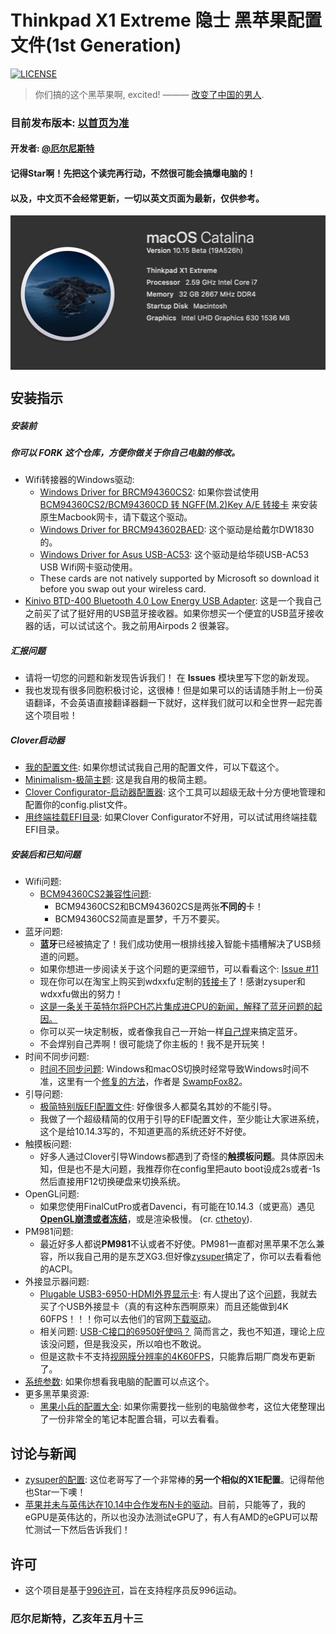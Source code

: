 # Thinkpad X1 Extreme 隐士 黑苹果配置文件(1st Generation)
[![LICENSE](https://img.shields.io/badge/license-Anti%20996-blue.svg)](https://github.com/996icu/996.ICU/blob/master/LICENSE)
> 你们搞的这个黑苹果啊, excited!  ——— [改变了中国的男人](https://errrneist.github.io/elder/).
### 目前发布版本: [以首页为准](https://github.com/Errrneist/Hackintosh-Thinkpad-X1-Extreme/releases)
#### 开发者: [@厄尔尼斯特](https://www.tonymacx86.com/members/errrneist.1550861/)
#### 记得Star啊！先把这个读完再行动，不然很可能会搞爆电脑的！
#### 以及，中文页不会经常更新，一切以英文页面为最新，仅供参考。
<img align="middle" src="https://github.com/Errrneist/Hackintosh-Thinkpad-X1-Extreme/blob/master/IMG/sysinfo.png" alt="Sys Info" width="1000">

## 安装指示
##### 安装前
##### 你可以 *FORK* 这个仓库，方便你做关于你自己电脑的修改。
* Wifi转接器的Windows驱动:
    * [Windows Driver for BRCM94360CS2](https://github.com/Errrneist/Hackintosh-Thinkpad-X1-Extreme/releases/tag/v943602CS.1): 如果你尝试使用 [BCM94360CS2/BCM94360CD 转 NGFF(M.2)Key A/E 转接卡](https://github.com/Errrneist/Hackintosh-Thinkpad-X1-Extreme/blob/master/IMG/Readme.MD) 来安装原生Macbook网卡，请下载这个驱动。
    * [Windows Driver for BRCM943602BAED](https://github.com/Errrneist/Hackintosh-Thinkpad-X1-Extreme/releases/tag/v943602BAED.1): 这个驱动是给戴尔DW1830的。
    * [Windows Driver for Asus USB-AC53](https://github.com/Errrneist/Hackintosh-Thinkpad-X1-Extreme/blob/master/Softwares/ASUS_USB-AC53-Nano/Realtek-A1600_Comfast%20810-ASUS_AC53.zip): 这个驱动是给华硕USB-AC53 USB Wifi网卡驱动使用。
    * These cards are not natively supported by Microsoft so download it before you swap out your wireless card.
* [Kinivo BTD-400 Bluetooth 4.0 Low Energy USB Adapter](https://www.amazon.com/Kinivo-BTD-400-Bluetooth-4-0-USB/dp/B007Q45EF4/ref=sr_1_fkmrnull_3?keywords=kinivo+bluetooth+dongle&qid=1555648213&s=gateway&sr=8-3-fkmrnull): 这是一个我自己之前买了试了挺好用的USB蓝牙接收器。如果你想买一个便宜的USB蓝牙接收器的话，可以试试这个。我之前用Airpods 2 很兼容。

##### 汇报问题
* 请将一切您的问题和新发现告诉我们！ 在 **Issues** 模块里写下您的新发现。
* 我也发现有很多同胞积极讨论，这很棒！但是如果可以的话请随手附上一份英语翻译，不会英语直接翻译器翻一下就好，这样我们就可以和全世界一起完善这个项目啦！

##### Clover启动器
* [我的配置文件](https://github.com/Errrneist/Hackintosh-Thinkpad-X1-Extreme/releases): 如果你想试试我自己用的配置文件，可以下载这个。
* [Minimalism-极简主题](https://github.com/Errrneist/Hackintosh-Theme-Minimalism): 这是我自用的极简主题。
* [Clover Configurator-启动器配置器](https://mackie100projects.altervista.org/download-clover-configurator/): 这个工具可以超级无敌十分方便地管理和配置你的config.plist文件。
* [用终端挂载EFI目录](https://github.com/Errrneist/Hackintosh-Thinkpad-X1-Extreme/blob/master/MOUNTEFI.MD): 如果Clover Configurator不好用，可以试试用终端挂载EFI目录。
##### 安装后和已知问题
* Wifi问题:
    * [BCM94360CS2兼容性问题](https://github.com/Errrneist/Hackintosh-Thinkpad-X1-Extreme/issues/15#issuecomment-477450037): 
       * BCM94360CS2和BCM943602CS是两张**不同的**卡！ 
       * BCM94360CS2简直是噩梦，千万不要买。
* 蓝牙问题:
   * **蓝牙**已经被搞定了！我们成功使用一根排线接入智能卡插槽解决了USB频道的问题。
   * 如果你想进一步阅读关于这个问题的更深细节，可以看看这个: [Issue #11](https://github.com/Errrneist/Hackintosh-Thinkpad-X1-Extreme/issues/11)
   * 现在你可以在淘宝上购买到wdxxfu定制的[转接卡](https://github.com/Errrneist/Hackintosh-Thinkpad-X1-Extreme/issues/11#issuecomment-498715154)了！感谢zysuper和wdxxfu做出的努力！
   * [这是一条关于英特尔将PCH芯片集成进CPU的新闻，解释了蓝牙问题的起因。](https://www.guru3d.com/news-story/intel-makes-wireless-ac-9560-a-bit-more-embedded.html) 
   * 你可以买一块定制板，或者像我自己一开始一样[自己焊](https://github.com/Errrneist/Hackintosh-Thinkpad-X1-Extreme/blob/master/IMG/Readme.MD)来搞定蓝牙。
   * 不会焊别自己弄啊！很可能烧了你主板的！我不是开玩笑！
* 时间不同步问题:
   * [时间不同步问题](https://www.tonymacx86.com/threads/fix-incorrect-time-in-windows-osx-dual-boot.133719/): Windows和macOS切换时经常导致Windows时间不准，这里有一个[修复的方法](https://github.com/Errrneist/Hackintosh-Thinkpad-X1-Extreme/releases/tag/timesync-v1.0)，作者是 [SwampFox82](https://www.tonymacx86.com/threads/fix-incorrect-time-in-windows-osx-dual-boot.133719/)。
* 引导问题:
   * [极简特别版EFI配置文件](https://github.com/Errrneist/Hackintosh-Thinkpad-X1-Extreme/releases/tag/v10.14.0.SE): 好像很多人都莫名其妙的不能引导。
   * 我做了一个超级精简的仅用于引导的EFI配置文件，至少能让大家进系统，这个是给10.14.3写的，不知道更高的系统还好不好使。
* 触摸板问题:
    * 好多人通过Clover引导Windows都遇到了奇怪的**触摸板问题**。具体原因未知，但是也不是大问题，我推荐你在config里把auto boot设成2s或者-1s然后直接用F12切换硬盘来切换系统。
* OpenGL问题:
    * 如果您使用FinalCutPro或者Davenci，有可能在10.14.3（或更高）遇见[**OpenGL崩溃或者冻结**](https://www.tonymacx86.com/threads/macos-10-14-0-thinkpad-x1-extreme-hackintosh.263916/post-1900369)，或是渲染极慢。 (cr. [cthetoy](https://www.tonymacx86.com/members/cthetoy.152906/)).
* PM981问题:
    * 最近好多人都说**PM981**不认或者不好使。PM981一直都对黑苹果不怎么兼容，所以我自己用的是东芝XG3.但好像[zysuper](https://github.com/zysuper/Thinkpad-X1-extreme-EFI/blob/master/readme.md)搞定了，你可以去看看他的ACPI。
* 外接显示器问题: 
   * [Plugable USB3-6950-HDMI外界显示卡](https://www.amazon.com/Plugable-Ethernet-Supports-Displays-3840x2160/dp/B075HMWLJF/ref=sr_1_fkmrnull_1?keywords=Plugable+USB3-6950-HDMI&qid=1555380658&s=gateway&sr=8-1-fkmrnull): 有人提出了这个[问题](https://github.com/Errrneist/Hackintosh-Thinkpad-X1-Extreme/issues/13)，我就去买了个USB外接显卡（真的有这种东西啊原来）而且还能做到4K 60FPS！！！你可以去他们的官网[下载驱动](https://www.displaylink.com/downloads/macos)。
   * 相关问题: [USB-C接口的6950好使吗？](https://github.com/Errrneist/Hackintosh-Thinkpad-X1-Extreme/issues/20) 简而言之，我也不知道，理论上应该没问题，但是我没买，所以咱也不敢说。
   * 但是这款卡不支持[视网膜分辨率的4K60FPS](http://assets.displaylink.com/live/downloads/release-notes/f1303_DisplayLink+USB+Graphics+Software+for+macOS+5.1-Release+Notes.txt)，只能靠后期厂商发布更新了。
* [系统参数](https://github.com/Errrneist/Hackintosh-Thinkpad-X1-Extreme/blob/master/SPEC.md): 如果你想看我电脑的配置可以点这个。
* 更多黑苹果资源:
   * [黑果小兵的配置大全](https://github.com/daliansky/Hackintosh): 如果你需要找一些别的电脑做参考，这位大佬整理出了一份非常全的笔记本配置合辑，可以去看看。

## 讨论与新闻
* [zysuper的配置](https://github.com/zysuper/Thinkpad-X1-extreme-EFI): 这位老哥写了一个非常棒的**另一个相似的X1E配置**。记得帮他也Star一下噢！
* [苹果并未与英伟达在10.14中合作发布N卡的驱动](https://www.macrumors.com/2018/11/01/nvidia-comment-on-macos-mojave-drivers/)。目前，只能等了，我的eGPU是英伟达的，所以也没办法测试eGPU了，有人有AMD的eGPU可以帮忙测试一下然后告诉我们！

## 许可
* 这个项目是基于[996许可](https://github.com/996icu/996.ICU/blob/master/LICENSE)，旨在支持程序员反996运动。

### 厄尔尼斯特，乙亥年五月十三

